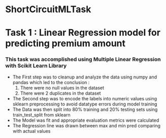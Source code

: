# ShortCircuitMLTask

<h1>Task 1 : Linear Regression model for predicting premium amount</h1>

<h3>This task was accomplished using Multiple Linear Regression with Scikit Learn Library</h3>
<ul>
  <li>The First step was to cleanup and analyze the data using numpy and pandas which led to the conclusion :
  <ol>
    <li>
      There were no null values in the dataset
    </li>
    <li>
      There were 2 duplicates in the dataset
    </li>
  </ol>
  </li>
  <li>
    The Second step was to encode the labels into numeric values using sklearn preprocessing to avoid datatype errors during model training
  </li>
  <li>
    The Data was then split into 80% training and 20% testing sets using train_test_split from sklearn
  </li>
  <li>
    The Model was fit and appropriate evaluation metrics were calculated
  </li>
  <li>
    The Regression line was drawn between max and min pred comparing with actual values
  </li>
</ul>
